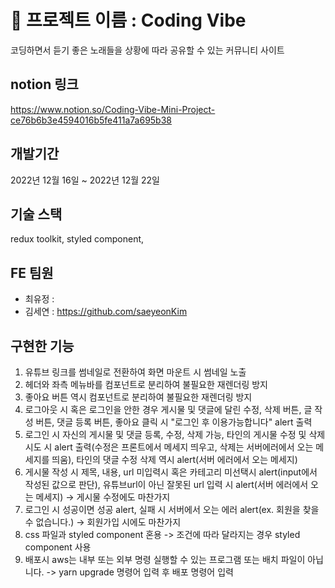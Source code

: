 # 🐬 프로젝트 이름 : Coding Vibe

코딩하면서 듣기 좋은 노래들을 상황에 따라 공유할 수 있는 커뮤니티 사이트



##  notion 링크

https://www.notion.so/Coding-Vibe-Mini-Project-ce76b6b3e4594016b5fe411a7a695b38



##  개발기간

2022년 12월 16일 ~ 2022년 12월 22일



##  기술 스택

redux toolkit, styled component, 



##  FE 팀원

- 최유정 : 
- 김세연 : https://github.com/saeyeonKim



##  구현한 기능

1. 유튜브 링크를 썸네일로 전환하여 화면 마운트 시 썸네일 노출
2. 헤더와 좌측 메뉴바를 컴포넌트로 분리하여 불필요한 재렌더링 방지
3. 좋아요 버튼 역시 컴포넌트로 분리하여 불필요한 재렌더링 방지
4. 로그아웃 시 혹은 로그인을 안한 경우 게시물 및 댓글에 달린 수정, 삭제 버튼, 글 작성 버튼, 댓글 등록 버튼, 좋아요 클릭 시 "로그인 후 이용가능합니다" alert 출력
5. 로그인 시 자신의 게시물 및 댓글 등록, 수정, 삭제 가능, 타인의 게시물 수정 및 삭제 시도 시 alert 출력(수정은 프론트에서 메세지 띄우고, 삭제는 서버에러에서 오는 메세지를 띄움), 타인의 댓글 수정 삭제 역시 alert(서버 에러에서 오는 메세지)
6. 게시물 작성 시 제목, 내용, url 미입력시 혹은 카테고리 미선택시 alert(input에서 작성된 값으로 판단), 유튜브url이 아닌 잘못된 url 입력 시 alert(서버 에러에서 오는 메세지)
-> 게시물 수정에도 마찬가지
7. 로그인 시 성공이면 성공 alert, 실패 시 서버에서 오는 에러 alert(ex. 회원을 찾을 수 없습니다.) -> 회원가입 시에도 마찬가지
8. css 파일과 styled component 혼용 -> 조건에 따라 달라지는 경우 styled component 사용
9. 배포시 aws는 내부 또는 외부 명령 실행할 수 있는 프로그램 또는 배치 파일이 아닙니다. -> yarn upgrade 명령어 입력 후 배포 명령어 입력

